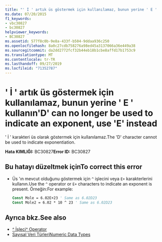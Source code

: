 ```yaml
---
title: "' İ ' artık üs göstermek için kullanılamaz, bunun yerine ' E ' kullanın"
ms.date: 07/20/2015
f1_keywords:
- vbc30827
- bc30827
helpviewer_keywords:
- BC30827
ms.assetid: 577f8c0b-9e8a-433f-b504-9ddaa936c250
ms.openlocfilehash: 8a0c27cdb758276a98ed45a3137066a36e449a38
ms.sourcegitcommit: da2dd2772fcf32b44eb18b1cbe8affd17b1753c9
ms.translationtype: MT
ms.contentlocale: tr-TR
ms.lasthandoff: 09/27/2019
ms.locfileid: "71352787"
---
```

# <a name="d-can-no-longer-be-used-to-indicate-an-exponent-use-e-instead"></a><span data-ttu-id="d7687-102">' İ ' artık üs göstermek için kullanılamaz, bunun yerine ' E ' kullanın</span><span class="sxs-lookup"><span data-stu-id="d7687-102">'D' can no longer be used to indicate an exponent, use 'E' instead</span></span>
<span data-ttu-id="d7687-103">' İ ' karakteri üs olarak göstermek için kullanılamaz.</span><span class="sxs-lookup"><span data-stu-id="d7687-103">The 'D' character cannot be used to indicate exponentiation.</span></span>  
  
 <span data-ttu-id="d7687-104">**Hata KIMLIĞI:** BC30827</span><span class="sxs-lookup"><span data-stu-id="d7687-104">**Error ID:** BC30827</span></span>  
  
## <a name="to-correct-this-error"></a><span data-ttu-id="d7687-105">Bu hatayı düzeltmek için</span><span class="sxs-lookup"><span data-stu-id="d7687-105">To correct this error</span></span>  
  
- <span data-ttu-id="d7687-106">Üs 'ın mevcut olduğunu göstermek için `^` işlecini veya `E+` karakterlerini kullanın.</span><span class="sxs-lookup"><span data-stu-id="d7687-106">Use the `^` operator or `E+` characters to indicate an exponent is present.</span></span> <span data-ttu-id="d7687-107">Örneğin:</span><span class="sxs-lookup"><span data-stu-id="d7687-107">For example:</span></span>  
  
    ```vb  
    Const Mole = 6.02E+23 ' Same as 6.02D23  
    Const Mole2 = 6.02 * 10 ^ 23 ' Same as 6.02D23  
    ```  
  
## <a name="see-also"></a><span data-ttu-id="d7687-108">Ayrıca bkz.</span><span class="sxs-lookup"><span data-stu-id="d7687-108">See also</span></span>

- [<span data-ttu-id="d7687-109">^ İşleci</span><span class="sxs-lookup"><span data-stu-id="d7687-109">^ Operator</span></span>](../../visual-basic/language-reference/operators/exponentiation-operator.md)
- [<span data-ttu-id="d7687-110">Sayısal Veri Türleri</span><span class="sxs-lookup"><span data-stu-id="d7687-110">Numeric Data Types</span></span>](../../visual-basic/programming-guide/language-features/data-types/numeric-data-types.md)
